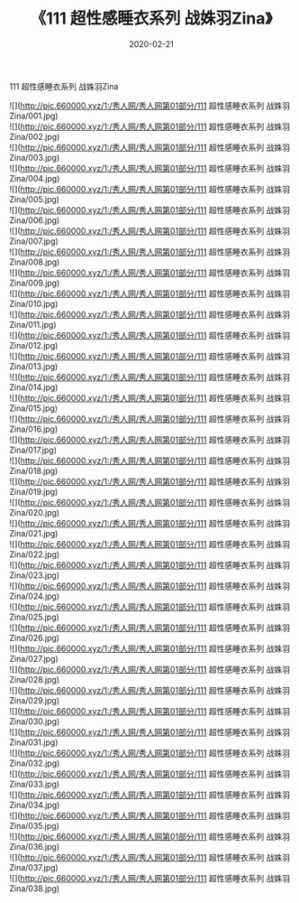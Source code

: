 ﻿---
layout: post
title:  《111 超性感睡衣系列 战姝羽Zina》
date:   2020-02-21
img: http://pic.660000.xyz/1:/秀人网/秀人网第01部分/111 超性感睡衣系列 战姝羽Zina/000.jpg
categories: [美女, 清纯, 唯美]
---

111 超性感睡衣系列 战姝羽Zina

  ![](http://pic.660000.xyz/1:/秀人网/秀人网第01部分/111 超性感睡衣系列 战姝羽Zina/001.jpg) <br> ![](http://pic.660000.xyz/1:/秀人网/秀人网第01部分/111 超性感睡衣系列 战姝羽Zina/002.jpg) <br> ![](http://pic.660000.xyz/1:/秀人网/秀人网第01部分/111 超性感睡衣系列 战姝羽Zina/003.jpg) <br> ![](http://pic.660000.xyz/1:/秀人网/秀人网第01部分/111 超性感睡衣系列 战姝羽Zina/004.jpg) <br> ![](http://pic.660000.xyz/1:/秀人网/秀人网第01部分/111 超性感睡衣系列 战姝羽Zina/005.jpg) <br> ![](http://pic.660000.xyz/1:/秀人网/秀人网第01部分/111 超性感睡衣系列 战姝羽Zina/006.jpg) <br> ![](http://pic.660000.xyz/1:/秀人网/秀人网第01部分/111 超性感睡衣系列 战姝羽Zina/007.jpg) <br> ![](http://pic.660000.xyz/1:/秀人网/秀人网第01部分/111 超性感睡衣系列 战姝羽Zina/008.jpg) <br> ![](http://pic.660000.xyz/1:/秀人网/秀人网第01部分/111 超性感睡衣系列 战姝羽Zina/009.jpg) <br> ![](http://pic.660000.xyz/1:/秀人网/秀人网第01部分/111 超性感睡衣系列 战姝羽Zina/010.jpg) <br> ![](http://pic.660000.xyz/1:/秀人网/秀人网第01部分/111 超性感睡衣系列 战姝羽Zina/011.jpg) <br> ![](http://pic.660000.xyz/1:/秀人网/秀人网第01部分/111 超性感睡衣系列 战姝羽Zina/012.jpg) <br> ![](http://pic.660000.xyz/1:/秀人网/秀人网第01部分/111 超性感睡衣系列 战姝羽Zina/013.jpg) <br> ![](http://pic.660000.xyz/1:/秀人网/秀人网第01部分/111 超性感睡衣系列 战姝羽Zina/014.jpg) <br> ![](http://pic.660000.xyz/1:/秀人网/秀人网第01部分/111 超性感睡衣系列 战姝羽Zina/015.jpg) <br> ![](http://pic.660000.xyz/1:/秀人网/秀人网第01部分/111 超性感睡衣系列 战姝羽Zina/016.jpg) <br> ![](http://pic.660000.xyz/1:/秀人网/秀人网第01部分/111 超性感睡衣系列 战姝羽Zina/017.jpg) <br> ![](http://pic.660000.xyz/1:/秀人网/秀人网第01部分/111 超性感睡衣系列 战姝羽Zina/018.jpg) <br> ![](http://pic.660000.xyz/1:/秀人网/秀人网第01部分/111 超性感睡衣系列 战姝羽Zina/019.jpg) <br> ![](http://pic.660000.xyz/1:/秀人网/秀人网第01部分/111 超性感睡衣系列 战姝羽Zina/020.jpg) <br> ![](http://pic.660000.xyz/1:/秀人网/秀人网第01部分/111 超性感睡衣系列 战姝羽Zina/021.jpg) <br> ![](http://pic.660000.xyz/1:/秀人网/秀人网第01部分/111 超性感睡衣系列 战姝羽Zina/022.jpg) <br> ![](http://pic.660000.xyz/1:/秀人网/秀人网第01部分/111 超性感睡衣系列 战姝羽Zina/023.jpg) <br> ![](http://pic.660000.xyz/1:/秀人网/秀人网第01部分/111 超性感睡衣系列 战姝羽Zina/024.jpg) <br> ![](http://pic.660000.xyz/1:/秀人网/秀人网第01部分/111 超性感睡衣系列 战姝羽Zina/025.jpg) <br> ![](http://pic.660000.xyz/1:/秀人网/秀人网第01部分/111 超性感睡衣系列 战姝羽Zina/026.jpg) <br> ![](http://pic.660000.xyz/1:/秀人网/秀人网第01部分/111 超性感睡衣系列 战姝羽Zina/027.jpg) <br> ![](http://pic.660000.xyz/1:/秀人网/秀人网第01部分/111 超性感睡衣系列 战姝羽Zina/028.jpg) <br> ![](http://pic.660000.xyz/1:/秀人网/秀人网第01部分/111 超性感睡衣系列 战姝羽Zina/029.jpg) <br> ![](http://pic.660000.xyz/1:/秀人网/秀人网第01部分/111 超性感睡衣系列 战姝羽Zina/030.jpg) <br> ![](http://pic.660000.xyz/1:/秀人网/秀人网第01部分/111 超性感睡衣系列 战姝羽Zina/031.jpg) <br> ![](http://pic.660000.xyz/1:/秀人网/秀人网第01部分/111 超性感睡衣系列 战姝羽Zina/032.jpg) <br> ![](http://pic.660000.xyz/1:/秀人网/秀人网第01部分/111 超性感睡衣系列 战姝羽Zina/033.jpg) <br> ![](http://pic.660000.xyz/1:/秀人网/秀人网第01部分/111 超性感睡衣系列 战姝羽Zina/034.jpg) <br> ![](http://pic.660000.xyz/1:/秀人网/秀人网第01部分/111 超性感睡衣系列 战姝羽Zina/035.jpg) <br> ![](http://pic.660000.xyz/1:/秀人网/秀人网第01部分/111 超性感睡衣系列 战姝羽Zina/036.jpg) <br> ![](http://pic.660000.xyz/1:/秀人网/秀人网第01部分/111 超性感睡衣系列 战姝羽Zina/037.jpg) <br> ![](http://pic.660000.xyz/1:/秀人网/秀人网第01部分/111 超性感睡衣系列 战姝羽Zina/038.jpg) <br>